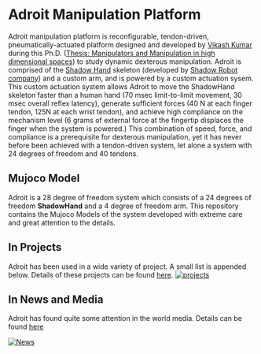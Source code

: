 # Adroit Manipulation Platform

Adroit manipulation platform is reconfigurable, tendon-driven, pneumatically-actuated platform designed and developed by [Vikash Kumar](https://vikashplus.github.io/) during this Ph.D. ([Thesis: Manipulators and Manipulation in high dimensional spaces](https://digital.lib.washington.edu/researchworks/handle/1773/38104)) to study dynamic dexterous manipulation. Adroit is comprised of the [Shadow Hand](https://www.shadowrobot.com/products/dexterous-hand/) skeleton (developed by [Shadow Robot company](https://www.shadowrobot.com/)) and a custom arm, and is powered by a custom actuation sysem. This custom actuation system allows Adroit to move the ShadowHand skeleton faster than a human hand (70 msec limit-to-limit movement, 30 msec overall reflex latency), generate sufficient forces (40 N at each finger tendon, 125N at each wrist tendon), and achieve high compliance on the mechanism level (6 grams of external force at the fingertip displaces the finger when the system is powered.) This combination of speed, force, and compliance is a prerequisite for dexterous manipulation, yet it has never before been achieved with a tendon-driven system, let alone a system with 24 degrees of freedom and 40 tendons.

## Mujoco Model
Adroit is a 28 degree of freedom system which consists of a 24 degrees of freedom **ShadowHand** and a 4 degree of freedom arm. This repository contains the Mujoco Models of the system developed with extreme care and great attention to the details.


## In Projects 
Adroit has been used in a wide variety of project. A small list is appended below. Details of these projects can be found [here](https://vikashplus.github.io/). 
[![projects](https://github.com/vikashplus/Adroit/blob/master/gallery/projects.JPG)](https://vikashplus.github.io/)
## In News and Media
Adroit has found quite some attention in the world media. Details can be found [here](https://vikashplus.github.io/news.html)

[![News](https://github.com/vikashplus/Adroit/blob/master/gallery/news.JPG)](https://vikashplus.github.io/news.html)
